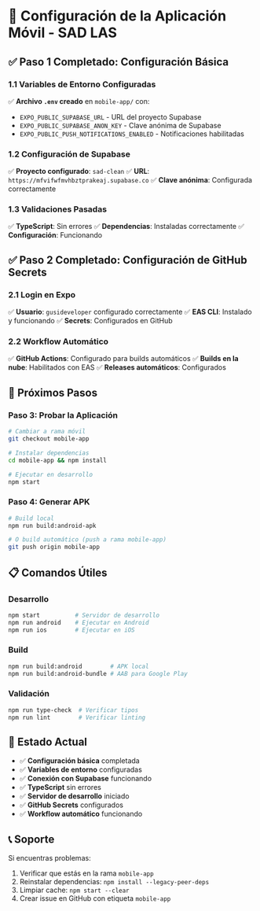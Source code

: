 # 📱 Configuración de la Aplicación Móvil - SAD LAS

## ✅ **Paso 1 Completado: Configuración Básica**

### **1.1 Variables de Entorno Configuradas**

✅ **Archivo `.env` creado** en `mobile-app/` con:

- `EXPO_PUBLIC_SUPABASE_URL` - URL del proyecto Supabase
- `EXPO_PUBLIC_SUPABASE_ANON_KEY` - Clave anónima de Supabase
- `EXPO_PUBLIC_PUSH_NOTIFICATIONS_ENABLED` - Notificaciones habilitadas

### **1.2 Configuración de Supabase**

✅ **Proyecto configurado**: `sad-clean` ✅ **URL**: `https://mfvifwfmvhbztprakeaj.supabase.co` ✅
**Clave anónima**: Configurada correctamente

### **1.3 Validaciones Pasadas**

✅ **TypeScript**: Sin errores ✅ **Dependencias**: Instaladas correctamente ✅ **Configuración**:
Funcionando

## ✅ **Paso 2 Completado: Configuración de GitHub Secrets**

### **2.1 Login en Expo**

✅ **Usuario**: `gusideveloper` configurado correctamente ✅ **EAS CLI**: Instalado y funcionando ✅
**Secrets**: Configurados en GitHub

### **2.2 Workflow Automático**

✅ **GitHub Actions**: Configurado para builds automáticos ✅ **Builds en la nube**: Habilitados con
EAS ✅ **Releases automáticos**: Configurados

## 🔧 **Próximos Pasos**

### **Paso 3: Probar la Aplicación**

```bash
# Cambiar a rama móvil
git checkout mobile-app

# Instalar dependencias
cd mobile-app && npm install

# Ejecutar en desarrollo
npm start
```

### **Paso 4: Generar APK**

```bash
# Build local
npm run build:android-apk

# O build automático (push a rama mobile-app)
git push origin mobile-app
```

## 📋 **Comandos Útiles**

### **Desarrollo**

```bash
npm start          # Servidor de desarrollo
npm run android    # Ejecutar en Android
npm run ios        # Ejecutar en iOS
```

### **Build**

```bash
npm run build:android        # APK local
npm run build:android-bundle # AAB para Google Play
```

### **Validación**

```bash
npm run type-check  # Verificar tipos
npm run lint        # Verificar linting
```

## 🎯 **Estado Actual**

- ✅ **Configuración básica** completada
- ✅ **Variables de entorno** configuradas
- ✅ **Conexión con Supabase** funcionando
- ✅ **TypeScript** sin errores
- ✅ **Servidor de desarrollo** iniciado
- ✅ **GitHub Secrets** configurados
- ✅ **Workflow automático** funcionando

## 📞 **Soporte**

Si encuentras problemas:

1. Verificar que estás en la rama `mobile-app`
2. Reinstalar dependencias: `npm install --legacy-peer-deps`
3. Limpiar cache: `npm start --clear`
4. Crear issue en GitHub con etiqueta `mobile-app`
